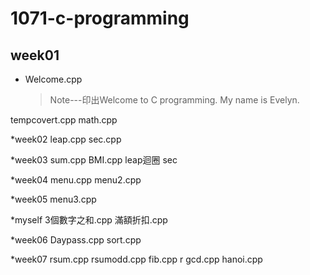 # 1071-c-programming

## week01
* Welcome.cpp
  >Note---印出Welcome to C programming.
  >			 My name is Evelyn.

tempcovert.cpp
math.cpp

*week02
  leap.cpp
  sec.cpp
  
*week03
  sum.cpp
  BMI.cpp
  leap迴圈
  sec 
  
*week04
  menu.cpp
  menu2.cpp 
  
*week05
  menu3.cpp
  
 *myself
  3個數字之和.cpp
  滿額折扣.cpp
 
*week06
 Daypass.cpp
 sort.cpp

*week07
  rsum.cpp
  rsumodd.cpp
  fib.cpp
  r gcd.cpp
  hanoi.cpp
<!--stackedit_data:
eyJoaXN0b3J5IjpbLTExNzgzNjc5MzQsLTIwNTE0Mjk3ODEsLT
MzNzk1ODg5OV19
-->
